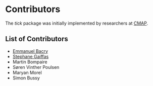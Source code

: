 # Contributors

The _tick_ package was initially implemented by researchers at [CMAP](http://www.cmap.polytechnique.fr/?lang=en).

## List of Contributors

- [Emmanuel Bacry](http://www.cmap.polytechnique.fr/~bacry/)
- [Stephane Gaiffas](http://www.cmap.polytechnique.fr/~gaiffas/)
- Martin Bompaire
- Søren Vinther Poulsen
- Maryan Morel
- Simon Bussy


